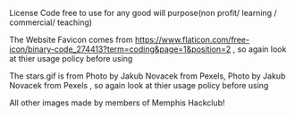 License
Code free to use for any good will purpose(non profit/ learning / commercial/ teaching)


The Website Favicon comes from https://www.flaticon.com/free-icon/binary-code_274413?term=coding&page=1&position=2 , so again look at thier usage policy before using

The stars.gif is from Photo by Jakub Novacek from Pexels, Photo by Jakub Novacek from Pexels , so again look at thier usage policy before using

All other images made by members of Memphis Hackclub!
